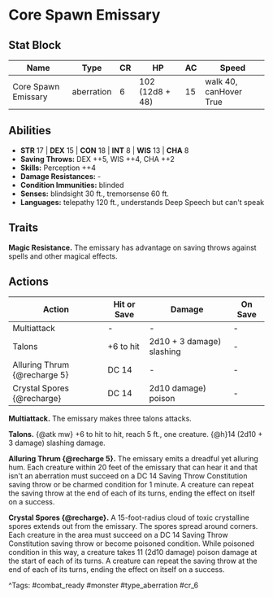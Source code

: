 # Core Spawn Emissary

## Stat Block

| Name | Type | CR | HP | AC | Speed |
|------|------|----|----|----|-------|
| Core Spawn Emissary | aberration | 6 | 102 (12d8 + 48) | 15 | walk 40, canHover True |

## Abilities

- **STR** 17 | **DEX** 15 | **CON** 18 | **INT** 8 | **WIS** 13 | **CHA** 8
- **Saving Throws:** DEX ++5, WIS ++4, CHA ++2  
- **Skills:** Perception ++4  
- **Damage Resistances:** -  
- **Condition Immunities:** blinded  
- **Senses:** blindsight 30 ft., tremorsense 60 ft.  
- **Languages:** telepathy 120 ft., understands Deep Speech but can't speak

## Traits

**Magic Resistance.** The emissary has advantage on saving throws against spells and other magical effects.


## Actions

| Action | Hit or Save | Damage | On Save |
|--------|--------------|--------|----------|
| Multiattack | - | - | - |
| Talons | +6 to hit | 2d10 + 3 damage) slashing | - |
| Alluring Thrum {@recharge 5} | DC 14 | - | - |
| Crystal Spores {@recharge} | DC 14 | 2d10 damage) poison | - |

**Multiattack.** The emissary makes three talons attacks.

**Talons.** {@atk mw} +6 to hit to hit, reach 5 ft., one creature. {@h}14 (2d10 + 3 damage) slashing damage.

**Alluring Thrum {@recharge 5}.** The emissary emits a dreadful yet alluring hum. Each creature within 20 feet of the emissary that can hear it and that isn't an aberration must succeed on a DC 14 Saving Throw Constitution saving throw or be charmed condition for 1 minute. A creature can repeat the saving throw at the end of each of its turns, ending the effect on itself on a success.

**Crystal Spores {@recharge}.** A 15-foot-radius cloud of toxic crystalline spores extends out from the emissary. The spores spread around corners. Each creature in the area must succeed on a DC 14 Saving Throw Constitution saving throw or become poisoned condition. While poisoned condition in this way, a creature takes 11 (2d10 damage) poison damage at the start of each of its turns. A creature can repeat the saving throw at the end of each of its turns, ending the effect on itself on a success.


^Tags: #combat_ready #monster #type_aberration #cr_6